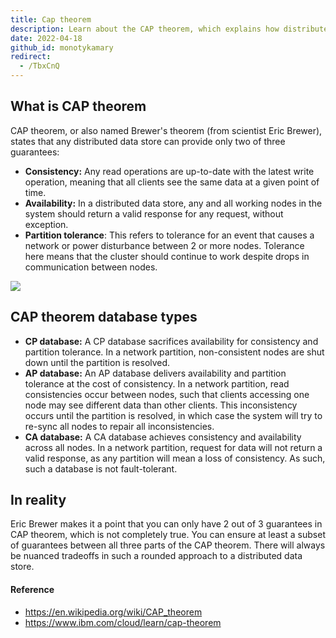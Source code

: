 ```yaml
---
title: Cap theorem
description: Learn about the CAP theorem, which explains how distributed databases balance consistency, availability, and partition tolerance, and how different database types prioritize these guarantees.
date: 2022-04-18
github_id: monotykamary
redirect:
  - /TbxCnQ
---
```


## What is CAP theorem

CAP theorem, or also named Brewer's theorem (from scientist Eric Brewer), states that any distributed data store can provide only two of three guarantees:

- **Consistency:** Any read operations are up-to-date with the latest write operation, meaning that all clients see the same data at a given point of time.
- **Availability:** In a distributed data store, any and all working nodes in the system should return a valid response for any request, without exception.
- **Partition tolerance**: This refers to tolerance for an event that causes a network or power disturbance between 2 or more nodes. Tolerance here means that the cluster should continue to work despite drops in communication between nodes.

![](assets/cap-theorem_cap_theorem_diagram.webp)

## CAP theorem database types

- **CP database:** A CP database sacrifices availability for consistency and partition tolerance. In a network partition, non-consistent nodes are shut down until the partition is resolved.
- **AP database:** An AP database delivers availability and partition tolerance at the cost of consistency. In a network partition, read consistencies occur between nodes, such that clients accessing one node may see different data than other clients. This inconsistency occurs until the partition is resolved, in which case the system will try to re-sync all nodes to repair all inconsistencies.
- **CA database:** A CA database achieves consistency and availability across all nodes. In a network partition, request for data will not return a valid response, as any partition will mean a loss of consistency. As such, such a database is not fault-tolerant.

## In reality

Eric Brewer makes it a point that you can only have 2 out of 3 guarantees in CAP theorem, which is not completely true. You can ensure at least a subset of guarantees between all three parts of the CAP theorem. There will always be nuanced tradeoffs in such a rounded approach to a distributed data store.

#### Reference

- https://en.wikipedia.org/wiki/CAP_theorem
- https://www.ibm.com/cloud/learn/cap-theorem
